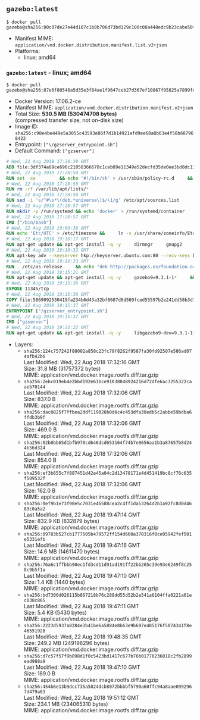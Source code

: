 ## `gazebo:latest`

```console
$ docker pull gazebo@sha256:00c07de27e44d107c1b0b706d73bd129c100c08a448edc9b23cabe50f9919c9d
```

-	Manifest MIME: `application/vnd.docker.distribution.manifest.list.v2+json`
-	Platforms:
	-	linux; amd64

### `gazebo:latest` - linux; amd64

```console
$ docker pull gazebo@sha256:87e6f80546a5d35e3f84ae1f9647ceb27d367ef10867f95825a7899fd6cc119a
```

-	Docker Version: 17.06.2-ce
-	Manifest MIME: `application/vnd.docker.distribution.manifest.v2+json`
-	Total Size: **530.5 MB (530474708 bytes)**  
	(compressed transfer size, not on-disk size)
-	Image ID: `sha256:c98e4be449e5a3055c43593e86f7d1b14921afd9ee68a8b63e4f58b607968422`
-	Entrypoint: `["\/gzserver_entrypoint.sh"]`
-	Default Command: `["gzserver"]`

```dockerfile
# Wed, 22 Aug 2018 17:28:39 GMT
ADD file:3df374a69ce696c21058366678c1ceb89e11349e52decfd35de0ee3bd8dc1162 in / 
# Wed, 22 Aug 2018 17:28:54 GMT
RUN set -xe 		&& echo '#!/bin/sh' > /usr/sbin/policy-rc.d 	&& echo 'exit 101' >> /usr/sbin/policy-rc.d 	&& chmod +x /usr/sbin/policy-rc.d 		&& dpkg-divert --local --rename --add /sbin/initctl 	&& cp -a /usr/sbin/policy-rc.d /sbin/initctl 	&& sed -i 's/^exit.*/exit 0/' /sbin/initctl 		&& echo 'force-unsafe-io' > /etc/dpkg/dpkg.cfg.d/docker-apt-speedup 		&& echo 'DPkg::Post-Invoke { "rm -f /var/cache/apt/archives/*.deb /var/cache/apt/archives/partial/*.deb /var/cache/apt/*.bin || true"; };' > /etc/apt/apt.conf.d/docker-clean 	&& echo 'APT::Update::Post-Invoke { "rm -f /var/cache/apt/archives/*.deb /var/cache/apt/archives/partial/*.deb /var/cache/apt/*.bin || true"; };' >> /etc/apt/apt.conf.d/docker-clean 	&& echo 'Dir::Cache::pkgcache ""; Dir::Cache::srcpkgcache "";' >> /etc/apt/apt.conf.d/docker-clean 		&& echo 'Acquire::Languages "none";' > /etc/apt/apt.conf.d/docker-no-languages 		&& echo 'Acquire::GzipIndexes "true"; Acquire::CompressionTypes::Order:: "gz";' > /etc/apt/apt.conf.d/docker-gzip-indexes 		&& echo 'Apt::AutoRemove::SuggestsImportant "false";' > /etc/apt/apt.conf.d/docker-autoremove-suggests
# Wed, 22 Aug 2018 17:28:55 GMT
RUN rm -rf /var/lib/apt/lists/*
# Wed, 22 Aug 2018 17:28:56 GMT
RUN sed -i 's/^#\s*\(deb.*universe\)$/\1/g' /etc/apt/sources.list
# Wed, 22 Aug 2018 17:28:57 GMT
RUN mkdir -p /run/systemd && echo 'docker' > /run/systemd/container
# Wed, 22 Aug 2018 17:28:57 GMT
CMD ["/bin/bash"]
# Wed, 22 Aug 2018 19:09:36 GMT
RUN echo 'Etc/UTC' > /etc/timezone &&     ln -s /usr/share/zoneinfo/Etc/UTC /etc/localtime &&     apt-get update && apt-get install -q -y tzdata && rm -rf /var/lib/apt/lists/*
# Wed, 22 Aug 2018 19:10:17 GMT
RUN apt-get update && apt-get install -q -y     dirmngr     gnupg2     lsb-release     && rm -rf /var/lib/apt/lists/*
# Wed, 22 Aug 2018 19:10:32 GMT
RUN apt-key adv --keyserver hkp://keyserver.ubuntu.com:80 --recv-keys D2486D2DD83DB69272AFE98867170598AF249743
# Wed, 22 Aug 2018 19:10:33 GMT
RUN . /etc/os-release     && echo "deb http://packages.osrfoundation.org/gazebo/$ID-stable `lsb_release -sc` main" > /etc/apt/sources.list.d/gazebo-latest.list
# Wed, 22 Aug 2018 19:15:21 GMT
RUN apt-get update && apt-get install -q -y     gazebo9=9.3.1-1*     && rm -rf /var/lib/apt/lists/*
# Wed, 22 Aug 2018 19:15:36 GMT
EXPOSE 11345/tcp
# Wed, 22 Aug 2018 19:15:36 GMT
COPY file:5869092530419fa234b6d43a32bf8687d0d509fced55597b2e241dd58b3d1335 in / 
# Wed, 22 Aug 2018 19:15:37 GMT
ENTRYPOINT ["/gzserver_entrypoint.sh"]
# Wed, 22 Aug 2018 19:15:37 GMT
CMD ["gzserver"]
# Wed, 22 Aug 2018 19:21:22 GMT
RUN apt-get update && apt-get install -q -y     libgazebo9-dev=9.3.1-1*     && rm -rf /var/lib/apt/lists/*
```

-	Layers:
	-	`sha256:124c757242f88002a858c23fc79f8262f9587fa30fd92507e586ad074afb42b6`  
		Last Modified: Wed, 22 Aug 2018 17:32:16 GMT  
		Size: 31.8 MB (31757372 bytes)  
		MIME: application/vnd.docker.image.rootfs.diff.tar.gzip
	-	`sha256:2ebc019eb4e2bbd192e61bce91038048924216d72dfe6ac3255322caaeb70144`  
		Last Modified: Wed, 22 Aug 2018 17:32:06 GMT  
		Size: 837.0 B  
		MIME: application/vnd.docker.image.rootfs.diff.tar.gzip
	-	`sha256:dac0825f7ffbea2ddf119026b0d6c4c453dfa38edb5c2abbe59bdba6ffdb3b9f`  
		Last Modified: Wed, 22 Aug 2018 17:32:06 GMT  
		Size: 469.0 B  
		MIME: application/vnd.docker.image.rootfs.diff.tar.gzip
	-	`sha256:82b0bb65d1bfb978cd646dcd653164f74b7e8656aa1b3a87657b8d244b56d324`  
		Last Modified: Wed, 22 Aug 2018 17:32:06 GMT  
		Size: 854.0 B  
		MIME: application/vnd.docker.image.rootfs.diff.tar.gzip
	-	`sha256:ef3b655c7f887451d42e45a04c2d13478171e4d451419bc8cf76c635f509532f`  
		Last Modified: Wed, 22 Aug 2018 17:32:06 GMT  
		Size: 162.0 B  
		MIME: application/vnd.docker.image.rootfs.diff.tar.gzip
	-	`sha256:0ef9b1e73f98e5c7031e46588cea2c4ff1da53264d2b1a92fc8d0d4683c0a5a2`  
		Last Modified: Wed, 22 Aug 2018 19:47:14 GMT  
		Size: 832.9 KB (832879 bytes)  
		MIME: application/vnd.docker.image.rootfs.diff.tar.gzip
	-	`sha256:09783b527cb1777505b479572ff154d660a370316f0ce05942fef501e5331efb`  
		Last Modified: Wed, 22 Aug 2018 19:47:16 GMT  
		Size: 14.6 MB (14611470 bytes)  
		MIME: application/vnd.docker.image.rootfs.diff.tar.gzip
	-	`sha256:76a6c1ffbbb90ec1fd3cd11d91ad191ff22bb205c39e93e6249f8c258c9b5f1a`  
		Last Modified: Wed, 22 Aug 2018 19:47:10 GMT  
		Size: 1.4 KB (1440 bytes)  
		MIME: application/vnd.docker.image.rootfs.diff.tar.gzip
	-	`sha256:bd7300d026115b867218b76c288dd55d52b2e541a6104ffa0221a61ec038c865`  
		Last Modified: Wed, 22 Aug 2018 19:47:11 GMT  
		Size: 5.4 KB (5430 bytes)  
		MIME: application/vnd.docker.image.rootfs.diff.tar.gzip
	-	`sha256:2223d5937a8284e3b41be6a5884e8b63e9b697e485176f5074341f8e46551928`  
		Last Modified: Wed, 22 Aug 2018 19:48:35 GMT  
		Size: 249.2 MB (249198296 bytes)  
		MIME: application/vnd.docker.image.rootfs.diff.tar.gzip
	-	`sha256:d7c57f57f9b898d1f0c5423bd1417c677b76b01770236018c2fb2899ead988a9`  
		Last Modified: Wed, 22 Aug 2018 19:47:10 GMT  
		Size: 189.0 B  
		MIME: application/vnd.docker.image.rootfs.diff.tar.gzip
	-	`sha256:454b6e13b9dcc735a5824dcb8072bbbbf5790a60ffc94a8aae0992967d479a03`  
		Last Modified: Wed, 22 Aug 2018 19:51:12 GMT  
		Size: 234.1 MB (234065310 bytes)  
		MIME: application/vnd.docker.image.rootfs.diff.tar.gzip
